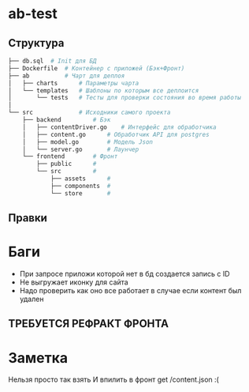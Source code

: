 # ab-test

## Структура 
```bash
├── db.sql	# Init для БД
├── Dockerfile	# Контейнер с приложей (Бэк+Фронт)
├── ab 			# Чарт для деплоя
│   ├── charts		# Параметры чарта
│   └── templates	# Шаблоны по которым все деплоится
│       └── tests	# Тесты для проверки состояния во время работы
│
└── src				# Исходники самого проекта
    ├── backend			# Бэк
    │   ├── contentDriver.go	# Интерфейс для обработчика
    │   ├── content.go		# Обработчик API для postgres
    │   ├── model.go		# Модель Json 
    │   └── server.go		# Лаунчер
    └── frontend		# Фронт
        ├── public		#	
        └── src			#	
            ├── assets		#
            ├── components	#
            └── store		#
```

## Правки
# Баги
- При запросе приложи которой нет в бд создается запись с ID
- Не выгружает иконку для сайта
- Надо проверить как оно все работает в случае если контент был удален

## ТРЕБУЕТСЯ РЕФРАКТ ФРОНТА
# Заметка
Нельзя просто так взять
И впилить в фронт get /content.json :(
